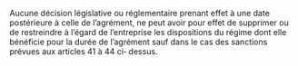Aucune décision législative ou réglementaire prenant effet à une date postérieure à celle de l’agrément, ne peut avoir pour effet de supprimer ou de restreindre à l’égard de l’entreprise les dispositions du régime dont elle bénéficie pour la durée de l’agrément sauf dans le cas des sanctions prévues aux articles 41 à 44 ci‐ dessus.